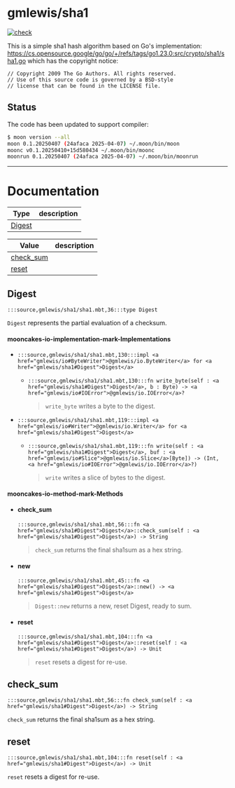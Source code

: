 # gmlewis/sha1
[![check](https://github.com/gmlewis/moonbit-sha1/actions/workflows/check.yml/badge.svg)](https://github.com/gmlewis/moonbit-sha1/actions/workflows/check.yml)

This is a simple sha1 hash algorithm based on Go's implementation:
https://cs.opensource.google/go/go/+/refs/tags/go1.23.0:src/crypto/sha1/sha1.go
which has the copyright notice:

```
// Copyright 2009 The Go Authors. All rights reserved.
// Use of this source code is governed by a BSD-style
// license that can be found in the LICENSE file.
```

## Status

The code has been updated to support compiler:

```bash
$ moon version --all
moon 0.1.20250407 (24afaca 2025-04-07) ~/.moon/bin/moon
moonc v0.1.20250410+15d580434 ~/.moon/bin/moonc
moonrun 0.1.20250407 (24afaca 2025-04-07) ~/.moon/bin/moonrun
```

---
# Documentation
|Type|description|
|---|---|
|[Digest](#Digest)||

|Value|description|
|---|---|
|[check\_sum](#check_sum)||
|[reset](#reset)||

## Digest

```moonbit
:::source,gmlewis/sha1/sha1.mbt,36:::type Digest
```

 `Digest` represents the partial evaluation of a checksum.

#### mooncakes-io-implementation-mark-Implementations
- ```moonbit
  :::source,gmlewis/sha1/sha1.mbt,130:::impl <a href="gmlewis/io#ByteWriter">@gmlewis/io.ByteWriter</a> for <a href="gmlewis/sha1#Digest">Digest</a>
  ```
  > 
  * ```moonbit
    :::source,gmlewis/sha1/sha1.mbt,130:::fn write_byte(self : <a href="gmlewis/sha1#Digest">Digest</a>, b : Byte) -> <a href="gmlewis/io#IOError">@gmlewis/io.IOError</a>?
    ```
    > 
    >  `write_byte` writes a byte to the digest.
- ```moonbit
  :::source,gmlewis/sha1/sha1.mbt,119:::impl <a href="gmlewis/io#Writer">@gmlewis/io.Writer</a> for <a href="gmlewis/sha1#Digest">Digest</a>
  ```
  > 
  * ```moonbit
    :::source,gmlewis/sha1/sha1.mbt,119:::fn write(self : <a href="gmlewis/sha1#Digest">Digest</a>, buf : <a href="gmlewis/io#Slice">@gmlewis/io.Slice</a>[Byte]) -> (Int, <a href="gmlewis/io#IOError">@gmlewis/io.IOError</a>?)
    ```
    > 
    >  `write` writes a slice of bytes to the digest.

#### mooncakes-io-method-mark-Methods
- #### check\_sum
  ```moonbit
  :::source,gmlewis/sha1/sha1.mbt,56:::fn <a href="gmlewis/sha1#Digest">Digest</a>::check_sum(self : <a href="gmlewis/sha1#Digest">Digest</a>) -> String
  ```
  > 
  >  `check_sum` returns the final sha1sum as a hex string.
- #### new
  ```moonbit
  :::source,gmlewis/sha1/sha1.mbt,45:::fn <a href="gmlewis/sha1#Digest">Digest</a>::new() -> <a href="gmlewis/sha1#Digest">Digest</a>
  ```
  > 
  >  `Digest::new` returns a new, reset Digest, ready to sum.
- #### reset
  ```moonbit
  :::source,gmlewis/sha1/sha1.mbt,104:::fn <a href="gmlewis/sha1#Digest">Digest</a>::reset(self : <a href="gmlewis/sha1#Digest">Digest</a>) -> Unit
  ```
  > 
  >  `reset` resets a digest for re-use.

## check\_sum

```moonbit
:::source,gmlewis/sha1/sha1.mbt,56:::fn check_sum(self : <a href="gmlewis/sha1#Digest">Digest</a>) -> String
```

 `check_sum` returns the final sha1sum as a hex string.

## reset

```moonbit
:::source,gmlewis/sha1/sha1.mbt,104:::fn reset(self : <a href="gmlewis/sha1#Digest">Digest</a>) -> Unit
```

 `reset` resets a digest for re-use.
